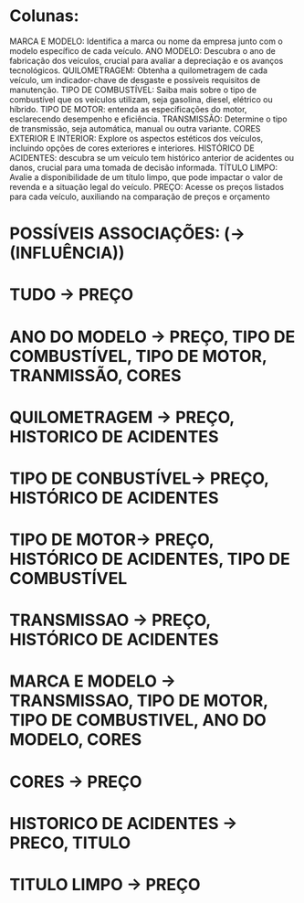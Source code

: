 # Colunas:
MARCA E MODELO: Identifica a marca ou nome da empresa junto com o modelo específico de cada veículo.
ANO MODELO: Descubra o ano de fabricação dos veículos, crucial para avaliar a depreciação e os avanços tecnológicos.
QUILOMETRAGEM: Obtenha a quilometragem de cada veículo, um indicador-chave de desgaste e possíveis requisitos de manutenção.
TIPO DE COMBUSTÍVEL: Saiba mais sobre o tipo de combustível que os veículos utilizam, seja gasolina, diesel, elétrico ou híbrido.
TIPO DE MOTOR: entenda as especificações do motor, esclarecendo desempenho e eficiência.
TRANSMISSÃO: Determine o tipo de transmissão, seja automática, manual ou outra variante.
CORES EXTERIOR E INTERIOR: Explore os aspectos estéticos dos veículos, incluindo opções de cores exteriores e interiores.
HISTÓRICO DE ACIDENTES: descubra se um veículo tem histórico anterior de acidentes ou danos, crucial para uma tomada de decisão informada.
TÍTULO LIMPO: Avalie a disponibilidade de um título limpo, que pode impactar o valor de revenda e a situação legal do veículo.
PREÇO: Acesse os preços listados para cada veículo, auxiliando na comparação de preços e orçamento
 
 # POSSÍVEIS ASSOCIAÇÕES: (-> (INFLUÊNCIA))
 # TUDO -> PREÇO
 # ANO DO MODELO -> PREÇO, TIPO DE COMBUSTÍVEL, TIPO DE MOTOR, TRANMISSÃO, CORES
 # QUILOMETRAGEM -> PREÇO, HISTORICO DE ACIDENTES
 # TIPO DE CONBUSTÍVEL-> PREÇO, HISTÓRICO DE ACIDENTES
 # TIPO DE MOTOR-> PREÇO, HISTÓRICO DE ACIDENTES, TIPO DE COMBUSTÍVEL
 # TRANSMISSAO -> PREÇO, HISTÓRICO DE ACIDENTES
 # MARCA E MODELO -> TRANSMISSAO, TIPO DE MOTOR, TIPO DE COMBUSTIVEL, ANO DO MODELO, CORES
 # CORES -> PREÇO
 # HISTORICO DE ACIDENTES -> PRECO, TITULO
 # TITULO LIMPO -> PREÇO

